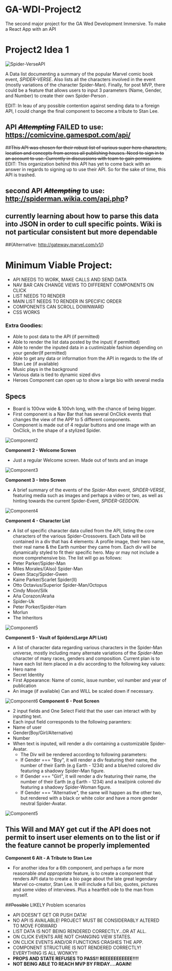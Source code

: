 # GA-WDI-Project2
The second major project for the GA Wed Development Immersive. To make a React App with an API

# Project2 Idea 1
![Spider-VerseAPI](https://github.com/C-Abdulio/GA-WDI-Project2/blob/master/Wireframes/SpiderVerseAPI_Wireframe1.png)

A Data list documenting a summary of the popular Marvel comic book event, *SPIDER-VERSE*. Also lists all the characters involved in the event (mostly variations of the character Spider-Man). Finally, for post MVP, there could be a feature that allows users to input 3 parameters (Name, Gender, and Number) to create their own Spider-Person .

EDIT: In leau of any possible contention against sending data to a foreign API, I could change the final component to become a tribute to Stan Lee.

## API ~~*Attempting*~~ FAILED to use: https://comicvine.gamespot.com/api/
##~~This API was chosen for their robust list of various super hero characters, location and concepts from across all publishing houses. Need to sign in to an account to use. Currently in discussions with team to gain permissions.~~
EDIT: This organization behind this API has yet to come back with an answer in regards to signing up to use their API. So for the sake of time, this API is trashed.

## second API ~~*Attempting*~~ to use: http://spiderman.wikia.com/api.php?
## currently learning about how to parse this data into JSON in order to cull specific points. Wiki is not particular consistent but more dependable

##(Alternative: http://gateway.marvel.com/v1/)

# Minimum Viable Project:

- API NEEDS TO WORK, MAKE CALLS AND SEND DATA
- NAV BAR CAN CHANGE VIEWS TO DIFFERENT COMPONENTS ON CLICK
- LIST NEEDS TO RENDER
- MAIN LIST NEEDS TO RENDER IN SPECIFIC ORDER
- COMPONENTS CAN SCROLL DOWNWARD
- CSS WORKS

### Extra Goodies:
- Able to post data to the API (if permitted)
- Able to render the list data posted by the input( if permitted)
- Able to render the inputed data in a custimizable fashion depending on your gender(If permitted)
- Able to get any data or information from the API in regards to the life of Stan Lee (if available)
- Music plays in the background
- Various data is tied to dynamic sized divs
- Heroes Component can open up to show a large bio with several media


## Specs
 - Board is 100vw wide & 100vh long, with the chance of being bigger.
 - First component is a Nav Bar that has several OnClick events that changes the view of the APP to 5 different components.
 - Component is made out of 4 regular buttons and one image with an OnClick, in the shape of a stylized Spider.

![Component2](https://github.com/C-Abdulio/GA-WDI-Project2/blob/master/Wireframes/SpiderVerseAPI_ComponenGuide1.png)

 **Component 2 - Welcome Screen**
 - Just a regular Welcome screen. Made out of texts and an image

 ![Component3](https://github.com/C-Abdulio/GA-WDI-Project2/blob/master/Wireframes/SpiderVerseAPI_ComponenGuide2.png)

 **Component 3  - Intro Screen**
 - A brief summary of the events of the *Spider-Man* event, *SPIDER-VERSE*, featuring media such as images and perhaps a video or two, as well as hinting towards the current Spider-Event, *SPIDER-GEDDON*.

 ![Component4](https://github.com/C-Abdulio/GA-WDI-Project2/blob/master/Wireframes/SpiderVerseAPI_ComponenGuide3.png)

 **Component 4 - Character List**
 - A list of specific character data culled from the API, listing the core characters of the various Spider-Crossovers. Each Data will be contained in a div that has 4 elements: A profile image, their hero name, their real name & the Earth number they came from. Each div will be dynamically styled to fit their specific hero. May or may not include a more comprehensive bio. The list will go as follows:
  - Peter Parker/Spider-Man
  - Miles Morales/(Also) Spider-Man
  - Gwen Stacy/Spider-Gwen
  - Kaine Parker/Scarlet Spider(II)
  - Otto Octavius/Superior Spider-Man/Octopus
  - Cindy Moon/Silk
  - Aña Corazon/Araña
  - Spider-Uk
  - Peter Porker/Spider-Ham
  - Morlun
  - The Inheritors

  ![Component5](https://github.com/C-Abdulio/GA-WDI-Project2/blob/master/Wireframes/SpiderVerseAPI_ComponenGuide4.png)

  **Component 5 - Vault of Spiders(Large API List)**
  - A list of character data regarding various characters in the Spider-Man universe, mostly including many alternate variations of the *Spider-Man* character of many races, genders and composition. Current plan is to have each list item placed in a div according to the following key values:
  - Hero name
  - Secret Identity
  - First Appearance: Name of comic, issue number, vol number and year of publication
  - An image (if available)
  Can and WILL be scaled down if necessary.

![Component6](https://github.com/C-Abdulio/GA-WDI-Project2/blob/master/Wireframes/SpiderVerseAPI_ComponenGuide5.png)
  **Component 6 - Post Screen**
  - 2 input fields and One Select Field that the user can interact with by inputting text.
  - Each input field corresponds to the following paramters:
   - Name of user
   - Gender(Boy/Girl/Alternative)
   - Number
  - When text is inputed, will render a div containing a customizable Spider-Avatar.
    - The Div will be rendered according to following parameters:
     - If Gender === "Boy", it will render a div featuring their name, the number of their Earth (e.g Earth - 1234) and a blue/red colored div featuring a shadowy Spider-Man figure.
     - If Gender === "Girl", it will render a div featuring their name, the number of their Earth (e.g Earth - 1234) and a teal/pink colored div featuring a shadowy Spider-Woman figure.
     - If Gender === "Alternative", the same will happen as the other two, but rendered with a black or white color and have a more gender neutral Spider-Avatar.

 ![Component5](https://github.com/C-Abdulio/GA-WDI-Project2/blob/master/Wireframes/SpiderVerseAPI_ComponenGuide5After.png)

## This Will and MAY get cut if the API does not permit to insert user elements on to the list or if the feature cannot be properly implemented

**Component 6 Alt - A Tribute to Stan Lee**
- For another idea for a 6th component, and perhaps a far more reasonable *and appropriate* feature, is to create a component that renders API data to create a bio page about the late great legendary Marvel co-creator, Stan Lee. It will include a full bio, quotes, pictures and some video of interviews. Plus a heartfelt ode to the man from myself.

##~~Possible~~ LIKELY Problem scenarios
- API DOESN'T GET OR PUSH DATA!
- NO API IS AVAILABLE! PROJECT MUST BE CONSIDERABLY ALTERED TO MOVE FORWARD
- LIST DATA IS NOT BEING RENDERED CORRECTLY...OR AT ALL.
- ON CLICK EVENTS ARE NOT CHANGING VIEW STATES.
- ON CLICK EVENTS AND/OR FUNCTIONS CRASHES THE APP.
- COMPONENT STRUCTURE IS NOT RENDERED CORRECTLY! EVERYTHING IS ALL WONKY!!
- **PROPS AND STATE REFUSES TO PASS!! REEEEEEEEEEE!!!!**
- **NOT BEING ABLE TO REACH MVP BY FRIDAY....AGAIN!**
